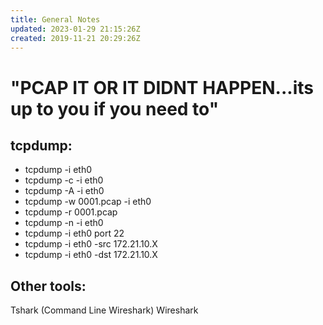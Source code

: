 ```yaml
---
title: General Notes
updated: 2023-01-29 21:15:26Z
created: 2019-11-21 20:29:26Z
---
```


# "PCAP IT OR IT DIDNT HAPPEN...its up to you if you need to"

## tcpdump:

- tcpdump -i eth0
- tcpdump -c -i eth0
- tcpdump -A -i eth0
- tcpdump -w 0001.pcap -i eth0
- tcpdump -r 0001.pcap
- tcpdump -n -i eth0
- tcpdump -i eth0 port 22
- tcpdump -i eth0 -src 172.21.10.X
- tcpdump -i eth0 -dst 172.21.10.X

## Other tools: 

Tshark (Command Line Wireshark)
Wireshark



